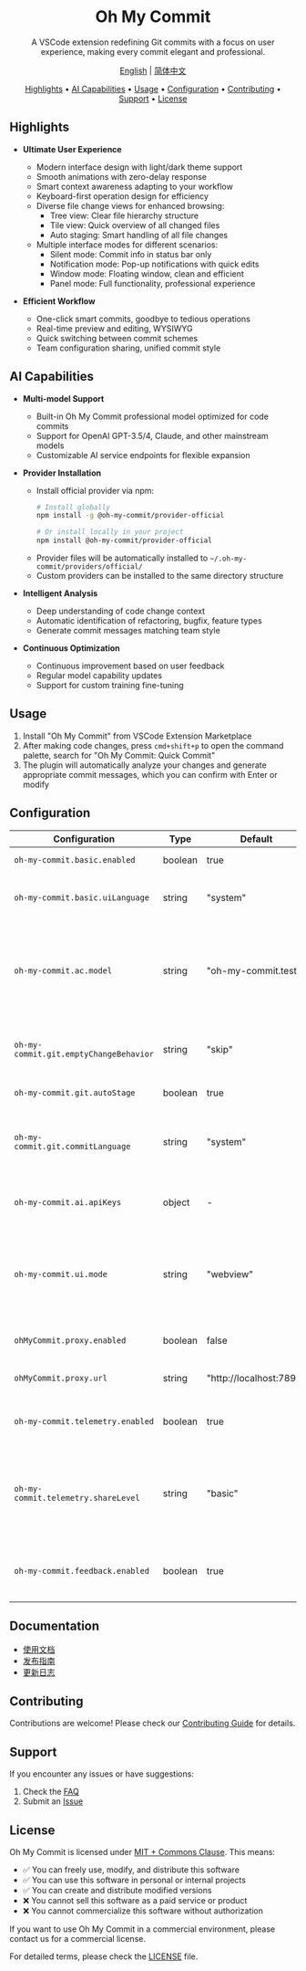 <div align="center">

# Oh My Commit

A VSCode extension redefining Git commits with a focus on user experience, making every commit elegant and professional.

[English](./README.md) | [简体中文](./README.zh-CN.md)

<!-- toc -->

[Highlights](#highlights) • [AI Capabilities](#ai-capabilities) • [Usage](#usage) • [Configuration](#configuration) • [Contributing](#contributing) • [Support](#support) • [License](#license)

<!-- tocstop -->

</div>

## Highlights

- **Ultimate User Experience**

  - Modern interface design with light/dark theme support
  - Smooth animations with zero-delay response
  - Smart context awareness adapting to your workflow
  - Keyboard-first operation design for efficiency
  - Diverse file change views for enhanced browsing:
    - Tree view: Clear file hierarchy structure
    - Tile view: Quick overview of all changed files
    - Auto staging: Smart handling of all file changes
  - Multiple interface modes for different scenarios:
    - Silent mode: Commit info in status bar only
    - Notification mode: Pop-up notifications with quick edits
    - Window mode: Floating window, clean and efficient
    - Panel mode: Full functionality, professional experience

- **Efficient Workflow**
  - One-click smart commits, goodbye to tedious operations
  - Real-time preview and editing, WYSIWYG
  - Quick switching between commit schemes
  - Team configuration sharing, unified commit style

## AI Capabilities

- **Multi-model Support**

  - Built-in Oh My Commit professional model optimized for code commits
  - Support for OpenAI GPT-3.5/4, Claude, and other mainstream models
  - Customizable AI service endpoints for flexible expansion

- **Provider Installation**

  - Install official provider via npm:
    ```bash
    # Install globally
    npm install -g @oh-my-commit/provider-official
    
    # Or install locally in your project
    npm install @oh-my-commit/provider-official
    ```
  - Provider files will be automatically installed to `~/.oh-my-commit/providers/official/`
  - Custom providers can be installed to the same directory structure

- **Intelligent Analysis**

  - Deep understanding of code change context
  - Automatic identification of refactoring, bugfix, feature types
  - Generate commit messages matching team style

- **Continuous Optimization**
  - Continuous improvement based on user feedback
  - Regular model capability updates
  - Support for custom training fine-tuning

## Usage

1. Install "Oh My Commit" from VSCode Extension Marketplace
2. After making code changes, press `cmd+shift+p` to open the command palette, search for "Oh My Commit: Quick Commit"
3. The plugin will automatically analyze your changes and generate appropriate commit messages, which you can confirm with Enter or modify

## Configuration

| Configuration                          | Type    | Default             | Description                                    | Options                                                                                                                                               |
| -------------------------------------- | ------- | ------------------- | ---------------------------------------------- | ----------------------------------------------------------------------------------------------------------------------------------------------------- |
| `oh-my-commit.basic.enabled`           | boolean | true                | Enable Oh My Commit                            | `true / false`                                                                                                                                        |
| `oh-my-commit.basic.uiLanguage`        | string  | "system"            | Interface display language                     | • `system`: Follow system language<br>• `zh_CN`: Chinese<br>• `en_US`: English                                                                        |
| `oh-my-commit.ac.model`                | string  | "oh-my-commit.test" | Select AC service provider and model           | • `oh-my-commit.test`<br>• `oh-my-commit.balanced`<br>• `oh-my-commit.professional`<br>• `cgop.openai.chatgpt-3.5`<br>• `cgop.openai.chatgpt-4`       |
| `oh-my-commit.git.emptyChangeBehavior` | string  | "skip"              | Behavior when no file changes                  | • `skip`: Skip empty changes<br>• `amend`: Modify last commit (git commit --amend)                                                                    |
| `oh-my-commit.git.autoStage`           | boolean | true                | Auto stage all changes                         | `true / false`                                                                                                                                        |
| `oh-my-commit.git.commitLanguage`      | string  | "system"            | Git commit message language                    | • `system`: Follow system language<br>• `zh_CN`: Chinese commit messages<br>• `en_US`: English commit messages                                        |
| `oh-my-commit.ai.apiKeys`              | object  | -                   | AI service provider API key configuration      |                                                                                                                                                       |
| `oh-my-commit.ui.mode`                 | string  | "webview"           | Commit interface mode                          | • `quickInput`: Quick & Simple: Single-line input box for fast commits<br>• `webview`: Professional: Full-featured editor with preview and formatting |
| `ohMyCommit.proxy.enabled`             | boolean | false               | Enable proxy for API requests                  | `true / false`                                                                                                                                        |
| `ohMyCommit.proxy.url`                 | string  | "http://localhost:7890" | Proxy server URL                          | Any valid proxy URL (e.g. "http://localhost:7890")                                                                                                    |
| `oh-my-commit.telemetry.enabled`       | boolean | true                | Enable usage data collection (anonymous)       | `true / false`                                                                                                                                        |
| `oh-my-commit.telemetry.shareLevel`    | string  | "basic"             | Data collection level                          | • `minimal`: Basic error info only<br>• `basic`: Feature usage stats and performance data<br>• `full`: Additional AI generation quality feedback      |
| `oh-my-commit.feedback.enabled`        | boolean | true                | Enable user feedback (one-click GitHub Issues) | `true / false`                                                                                                                                        |

## Documentation

- [使用文档](./README.zh-CN.md)
- [发布指南](./docs/publish-guide.md)
- [更新日志](./CHANGELOG.md)

## Contributing

Contributions are welcome! Please check our [Contributing Guide](CONTRIBUTING.md) for details.

## Support

If you encounter any issues or have suggestions:

1. Check the [FAQ](docs/guide/faq.md)
2. Submit an [Issue](https://github.com/oh-my-commit/oh-my-commit/issues)

## License

Oh My Commit is licensed under [MIT + Commons Clause](./LICENSE). This means:

- ✅ You can freely use, modify, and distribute this software
- ✅ You can use this software in personal or internal projects
- ✅ You can create and distribute modified versions
- ❌ You cannot sell this software as a paid service or product
- ❌ You cannot commercialize this software without authorization

If you want to use Oh My Commit in a commercial environment, please contact us for a commercial license.

For detailed terms, please check the [LICENSE](./LICENSE) file.
